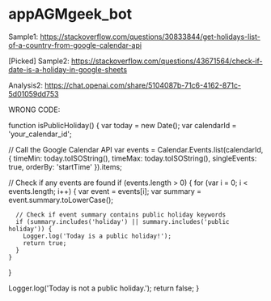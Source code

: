 # appAGMgeek_bot

Sample1: https://stackoverflow.com/questions/30833844/get-holidays-list-of-a-country-from-google-calendar-api

[Picked] Sample2: https://stackoverflow.com/questions/43671564/check-if-date-is-a-holiday-in-google-sheets

Analysis2: https://chat.openai.com/share/5104087b-71c6-4162-871c-5d01059dd753

WRONG CODE:

function isPublicHoliday() {
  var today = new Date();
  var calendarId = 'your_calendar_id';
  
  // Call the Google Calendar API
  var events = Calendar.Events.list(calendarId, {
    timeMin: today.toISOString(),
    timeMax: today.toISOString(),
    singleEvents: true,
    orderBy: 'startTime'
  }).items;
  
  // Check if any events are found
  if (events.length > 0) {
    for (var i = 0; i < events.length; i++) {
      var event = events[i];
      var summary = event.summary.toLowerCase();
      
      // Check if event summary contains public holiday keywords
      if (summary.includes('holiday') || summary.includes('public holiday')) {
        Logger.log('Today is a public holiday!');
        return true;
      }
    }
  }
  
  Logger.log('Today is not a public holiday.');
  return false;
}
